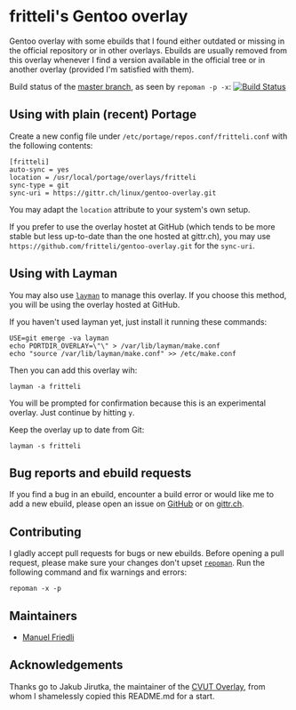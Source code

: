 # fritteli's Gentoo overlay
Gentoo overlay with some ebuilds that I found either outdated or missing in the official repository or in other overlays. Ebuilds are usually removed from this overlay whenever I find a version available in the official tree or in another overlay (provided I'm satisfied with them).

Build status of the [master branch](https://gittr.ch/linux/gentoo-overlay/src/branch/master), as seen by `repoman -p -x`: [![Build Status](https://ci.gittr.ch/api/badges/linux/gentoo-overlay/status.svg?ref=refs/heads/master)](https://ci.gittr.ch/linux/gentoo-overlay)

## Using with plain (recent) Portage
Create a new config file under `/etc/portage/repos.conf/fritteli.conf` with the following contents:

	[fritteli]
	auto-sync = yes
	location = /usr/local/portage/overlays/fritteli
	sync-type = git
	sync-uri = https://gittr.ch/linux/gentoo-overlay.git

You may adapt the `location` attribute to your system's own setup.

If you prefer to use the overlay hostet at GitHub (which tends to be more stable but less up-to-date than the one hosted at gittr.ch), you may use `https://github.com/fritteli/gentoo-overlay.git` for the `sync-uri`.

## Using with Layman

You may also use [`layman`](https://wiki.gentoo.org/wiki/Layman) to manage this overlay. If you choose this method, you will be using the overlay hosted at GitHub.

If you haven't used layman yet, just install it running these commands:

	USE=git emerge -va layman
	echo PORTDIR_OVERLAY=\"\" > /var/lib/layman/make.conf
	echo "source /var/lib/layman/make.conf" >> /etc/make.conf

Then you can add this overlay wih:

	layman -a fritteli

You will be prompted for confirmation because this is an experimental overlay. Just continue by hitting `y`.

Keep the overlay up to date from Git:

	layman -s fritteli

## Bug reports and ebuild requests

If you find a bug in an ebuild, encounter a build error or would like me to add a new ebuild, please open an issue on [GitHub](https://github.com/fritteli/gentoo-overlay/issues) or on [gittr.ch](https://gittr.ch/linux/gentoo-overlay/issues).

## Contributing

I gladly accept pull requests for bugs or new ebuilds. Before opening a pull request, please make sure your changes don't upset [`repoman`](https://wiki.gentoo.org/wiki/Repoman). Run the following command and fix warnings and errors:

	repoman -x -p

## Maintainers

* [Manuel Friedli](mailto:manuel@fritteli.ch)

## Acknowledgements

Thanks go to Jakub Jirutka, the maintainer of the [CVUT Overlay](https://github.com/cvut/gentoo-overlay), from whom I shamelessly copied this README.md for a start.
